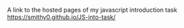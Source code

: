 
A link to the hosted pages of my javascript introduction task 
https://smithy0.github.io/JS-into-task/
